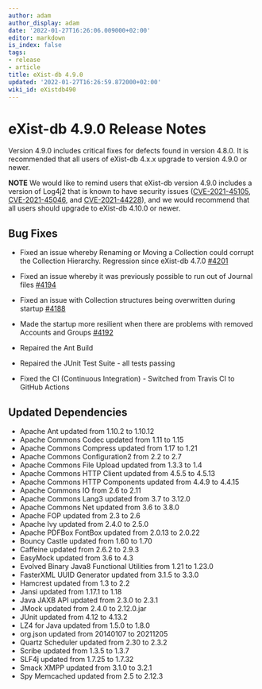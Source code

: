 ```yaml
---
author: adam
author_display: adam
date: '2022-01-27T16:26:06.009000+02:00'
editor: markdown
is_index: false
tags:
- release
- article
title: eXist-db 4.9.0
updated: '2022-01-27T16:26:59.872000+02:00'
wiki_id: eXistdb490
---
```


# eXist-db 4.9.0 Release Notes

Version 4.9.0 includes critical fixes for defects found in version 4.8.0. It is recommended that all users of eXist-db 4.x.x upgrade to version 4.9.0 or newer.

**NOTE** We would like to remind users that eXist-db version 4.9.0 includes a version of Log4j2 that is known to have security issues ([CVE-2021-45105](https://cve.mitre.org/cgi-bin/cvename.cgi?name=CVE-2021-45105), [CVE-2021-45046](https://cve.mitre.org/cgi-bin/cvename.cgi?name=CVE-2021-45046), and [CVE-2021-44228](https://cve.mitre.org/cgi-bin/cvename.cgi?name=CVE-2021-44228)), and we would recommend that all users should upgrade to eXist-db 4.10.0 or newer.


## Bug Fixes
* Fixed an issue whereby Renaming or Moving a Collection could corrupt the Collection Hierarchy. Regression since eXist-db 4.7.0 [#4201](https://github.com/eXist-db/exist/pull/4201)
* Fixed an issue whereby it was previously possible to run out of Journal files [#4194](https://github.com/eXist-db/exist/pull/4194)
* Fixed an issue with Collection structures being overwritten during startup [#4188](https://github.com/eXist-db/exist/pull/4188)
* Made the startup more resilient when there are problems with removed Accounts and Groups [#4192](https://github.com/eXist-db/exist/pull/4192)

* Repaired the Ant Build
* Repaired the JUnit Test Suite - all tests passing
* Fixed the CI (Continuous Integration) - Switched from Travis CI to GitHub Actions

## Updated Dependencies
* Apache Ant updated from 1.10.2 to 1.10.12 
* Apache Commons Codec updated from 1.11 to 1.15
* Apache Commons Compress updated from 1.17 to 1.21
* Apache Commons Configuration2 from 2.2 to 2.7
* Apache Commons File Upload updated from 1.3.3 to 1.4
* Apache Commons HTTP Client updated from 4.5.5 to 4.5.13
* Apache Commons HTTP Components updated from 4.4.9 to 4.4.15
* Apache Commons IO from 2.6 to 2.11
* Apache Commons Lang3 updated from 3.7 to 3.12.0
* Apache Commons Net updated from 3.6 to 3.8.0
* Apache FOP updated from 2.3 to 2.6
* Apache Ivy updated from 2.4.0 to 2.5.0
* Apache PDFBox FontBox updated from 2.0.13 to 2.0.22
* Bouncy Castle updated from 1.60 to 1.70
* Caffeine updated from 2.6.2 to 2.9.3
* EasyMock updated from 3.6 to 4.3
* Evolved Binary Java8 Functional Utilities from 1.21 to 1.23.0
* FasterXML UUID Generator updated from 3.1.5 to 3.3.0
* Hamcrest updated from 1.3 to 2.2
* Jansi updated from 1.17.1 to 1.18
* Java JAXB API updated from 2.3.0 to 2.3.1
* JMock updated from 2.4.0 to 2.12.0.jar
* JUnit updated from 4.12 to 4.13.2
* LZ4 for Java updated from 1.5.0 to 1.8.0
* org.json updated from 20140107 to 20211205
* Quartz Scheduler updated from 2.30 to 2.3.2
* Scribe updated from 1.3.5 to 1.3.7
* SLF4j updated from 1.7.25 to 1.7.32
* Smack XMPP updated from 3.1.0 to 3.2.1
* Spy Memcached updated from 2.5 to 2.12.3
